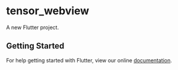 # tensor_webview

A new Flutter project.

## Getting Started

For help getting started with Flutter, view our online
[documentation](https://flutter.io/).
